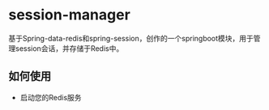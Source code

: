 # session-manager
基于Spring-data-redis和spring-session，创作的一个springboot模块，用于管理session会话，并存储于Redis中。

## 如何使用

* 启动您的Redis服务

